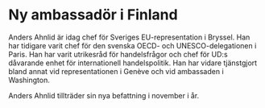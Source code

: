 # Ny ambassadör i Finland

Anders Ahnlid är idag chef för Sveriges EU-representation i Bryssel. Han har tidigare varit chef för den svenska OECD- och UNESCO-delegationen i Paris. Han har varit utrikesråd för handelsfrågor och chef för UD:s dåvarande enhet för internationell handelspolitik. Han har vidare tjänstgjort bland annat vid representationen i Genève och vid ambassaden i Washington.

Anders Ahnlid tillträder sin nya befattning i november i år.
